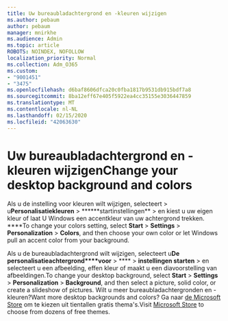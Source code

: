 ```yaml
---
title: Uw bureaubladachtergrond en -kleuren wijzigen
ms.author: pebaum
author: pebaum
manager: mnirkhe
ms.audience: Admin
ms.topic: article
ROBOTS: NOINDEX, NOFOLLOW
localization_priority: Normal
ms.collection: Adm_O365
ms.custom:
- "9001451"
- "3475"
ms.openlocfilehash: d6baf8606dfca20c0fba1817b9531db915bdf7a8
ms.sourcegitcommit: 8ba12eff67e405f5922ea4cc35155e3036447859
ms.translationtype: MT
ms.contentlocale: nl-NL
ms.lasthandoff: 02/15/2020
ms.locfileid: "42063630"
---
```

# <a name="change-your-desktop-background-and-colors"></a><span data-ttu-id="a6a80-102">Uw bureaubladachtergrond en -kleuren wijzigen</span><span class="sxs-lookup"><span data-stu-id="a6a80-102">Change your desktop background and colors</span></span>

<span data-ttu-id="a6a80-103">Als u de instelling voor kleuren wilt wijzigen, selecteert > u**Personalisatiekleuren** > \*\*\*\*\*\*startinstellingen\*\* > en kiest u uw eigen kleur of laat U Windows een accentkleur van uw achtergrond trekken. \*\*\*\*</span><span class="sxs-lookup"><span data-stu-id="a6a80-103">To change your colors setting, select **Start** > **Settings** > **Personalization** > **Colors**, and then choose your own color or let Windows pull an accent color from your background.</span></span>

<span data-ttu-id="a6a80-104">Als u de bureaubladachtergrond wilt wijzigen, selecteert u**De personalisatieachtergrond\*\*\*\*voor** > \*\*\*\* >  **instellingen starten** > en selecteert u een afbeelding, effen kleur of maakt u een diavoorstelling van afbeeldingen.</span><span class="sxs-lookup"><span data-stu-id="a6a80-104">To change your desktop background, select **Start** > **Settings** > **Personalization** > **Background**, and then select a picture, solid color, or create a slideshow of pictures.</span></span> <span data-ttu-id="a6a80-105">Wilt u meer bureaubladachtergronden en -kleuren?</span><span class="sxs-lookup"><span data-stu-id="a6a80-105">Want more desktop backgrounds and colors?</span></span> <span data-ttu-id="a6a80-106">Ga naar [de Microsoft Store](https://www.microsoft.com/en-us/store/collections/windowsthemes) om te kiezen uit tientallen gratis thema's.</span><span class="sxs-lookup"><span data-stu-id="a6a80-106">Visit [Microsoft Store](https://www.microsoft.com/en-us/store/collections/windowsthemes) to choose from dozens of free themes.</span></span>
